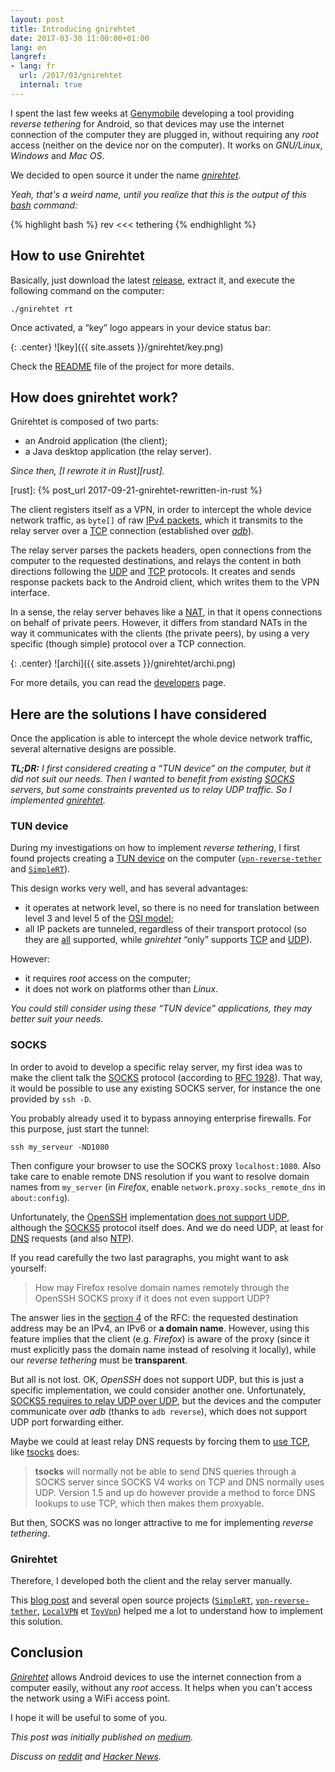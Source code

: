 ```yaml
---
layout: post
title: Introducing gnirehtet
date: 2017-03-30 11:00:00+01:00
lang: en
langref:
- lang: fr
  url: /2017/03/gnirehtet
  internal: true
---
```


I spent the last few weeks at [Genymobile] developing a tool providing _reverse
tethering_ for Android, so that devices may use the internet connection of the
computer they are plugged in, without requiring any _root_ access (neither on
the device nor on the computer). It works on _GNU/Linux_, _Windows_ and _Mac
OS_.

[Genymobile]: https://www.genymobile.com/

We decided to open source it under the name [_gnirehtet_][gnirehtet].

_Yeah, that's a weird name, until you realize that this is the output of this
[bash] command:_

{% highlight bash %}
rev <<< tethering
{% endhighlight %}

[gnirehtet]: https://github.com/Genymobile/gnirehtet
[bash]: https://en.wikipedia.org/wiki/Bourne-Again_shell


## How to use Gnirehtet

Basically, just download the latest [release], extract it, and execute the
following command on the computer:

    ./gnirehtet rt

[release]: https://github.com/Genymobile/gnirehtet/releases/latest

Once activated, a “key” logo appears in your device status bar:

{: .center}
![key]({{ site.assets }}/gnirehtet/key.png)

Check the [README] file of the project for more details.

[README]: https://github.com/Genymobile/gnirehtet/blob/master/README.md


## How does gnirehtet work?

Gnirehtet is composed of two parts:

 - an Android application (the client);
 - a Java desktop application (the relay server).

_Since then, [I rewrote it in Rust][rust]._

[rust]: {% post_url 2017-09-21-gnirehtet-rewritten-in-rust %}

The client registers itself as a VPN, in order to intercept the whole device
network traffic, as `byte[]` of raw [IPv4 packets], which it transmits to the
relay server over a [TCP] connection (established over [_adb_]).

The relay server parses the packets headers, open connections from the computer
to the requested destinations, and relays the content in both directions
following the [UDP] and [TCP] protocols. It creates and sends response packets
back to the Android client, which writes them to the VPN interface.

In a sense, the relay server behaves like a [NAT], in that it opens connections
on behalf of private peers. However, it differs from standard NATs in the way it
communicates with the clients (the private peers), by using a very specific
(though simple) protocol over a TCP connection.

{: .center}
![archi]({{ site.assets }}/gnirehtet/archi.png)

For more details, you can read the [developers][DEVELOP] page.

[IPv4 packets]: https://en.wikipedia.org/wiki/IPv4#Packet_structure
[_adb_]: https://developer.android.com/studio/command-line/adb.html
[udp]: https://en.wikipedia.org/wiki/User_Datagram_Protocol
[tcp]: https://en.wikipedia.org/wiki/Transmission_Control_Protocol
[NAT]: https://en.wikipedia.org/wiki/Network_address_translation
[DEVELOP]: https://github.com/Genymobile/gnirehtet/blob/master/DEVELOP.md


## Here are the solutions I have considered

Once the application is able to intercept the whole device network traffic,
several alternative designs are possible.

_**TL;DR:** I first considered creating a “TUN device” on the computer, but it
did not suit our needs. Then I wanted to benefit from existing [SOCKS] servers,
but some constraints prevented us to relay UDP traffic. So I implemented
[gnirehtet]._


### TUN device

During my investigations on how to implement _reverse tethering_, I first found
projects creating a [TUN device] on the computer ([`vpn-reverse-tether`] and
[`SimpleRT`]).

This design works very well, and has several advantages:

 - it operates at network level, so there is no need for translation between
   level 3 and level 5 of the [OSI model];
 - all IP packets are tunneled, regardless of their transport protocol (so they
   are [all][protocols] supported, while _gnirehtet_ “only” supports [TCP] and
   [UDP]).

However:

 - it requires _root_ access on the computer;
 - it does not work on platforms other than _Linux_.

_You could still consider using these “TUN device” applications, they may better
suit your needs._

[`SimpleRT`]: https://github.com/vvviperrr/SimpleRT
[`vpn-reverse-tether`]: https://github.com/google/vpn-reverse-tether
[TUN device]: https://en.wikipedia.org/wiki/TUN/TAP
[OSI model]: https://en.wikipedia.org/wiki/OSI_model
[protocols]: https://en.wikipedia.org/wiki/List_of_IP_protocol_numbers


### SOCKS

In order to avoid to develop a specific relay server, my first idea was to make
the client talk the [SOCKS] protocol (according to [RFC 1928]). That way, it
would be possible to use any existing SOCKS server, for instance the one
provided by `ssh -D`.

You probably already used it to bypass annoying enterprise firewalls. For this
purpose, just start the tunnel:

    ssh my_serveur -ND1080

Then configure your browser to use the SOCKS proxy `localhost:1080`. Also take
care to enable remote DNS resolution if you want to resolve domain names from
`my_server` (in _Firefox_, enable `network.proxy.socks_remote_dns` in
`about:config`).

Unfortunately, the [OpenSSH] implementation [does not support UDP][sshmail],
although the [SOCKS5] protocol itself does. And we do need UDP, at least for
[DNS] requests (and also [NTP]).

If you read carefully the two last paragraphs, you might want to ask yourself:

> How may Firefox resolve domain names remotely through the OpenSSH SOCKS proxy
> if it does not even support UDP?

The answer lies in the [section 4] of the RFC: the requested destination address
may be an IPv4, an IPv6 or **a domain name**. However, using this feature
implies that the client (e.g. _Firefox_) is aware of the proxy (since it must
explicitly pass the domain name instead of resolving it locally), while our
_reverse tethering_ must be **transparent**.

But all is not lost. OK, _OpenSSH_ does not support UDP, but this is just a
specific implementation, we could consider another one. Unfortunately, [SOCKS5
requires to relay UDP over UDP][stackoverflow], but the devices and the computer
communicate over _adb_ (thanks to `adb reverse`), which does not support UDP
port forwarding either.

Maybe we could at least relay DNS requests by forcing them to [use TCP][DNS over
TCP], like [tsocks] does:

> **tsocks** will normally not be able to send DNS queries through a SOCKS
> server since SOCKS V4 works on TCP and DNS normally uses UDP. Version 1.5 and
> up do however provide a method to force DNS lookups to use TCP, which then
> makes them proxyable.

But then, SOCKS was no longer attractive to me for implementing _reverse
tethering_.


[SOCKS]: https://en.wikipedia.org/wiki/SOCKS
[SOCKS5]: https://en.wikipedia.org/wiki/SOCKS#SOCKS5
[RFC 1928]: https://tools.ietf.org/html/rfc1928
[section 4]: https://tools.ietf.org/html/rfc1928#section-4
[DNS]: https://en.wikipedia.org/wiki/Domain_Name_System
[OpenSSH]: https://en.wikipedia.org/wiki/OpenSSH
[sshmail]: http://lists.mindrot.org/pipermail/openssh-unix-dev/2017-January/035662.html
[DNS over TCP]: https://tools.ietf.org/html/rfc7766
[NTP]: https://en.wikipedia.org/wiki/Network_Time_Protocol
[stackoverflow]: http://stackoverflow.com/questions/41967217/why-does-socks5-require-to-relay-udp-over-udp
[tsocks]: https://linux.die.net/man/8/tsocks


### Gnirehtet

Therefore, I developed both the client and the relay server manually.

This [blog post][geekstuff] and several open source projects ([`SimpleRT`],
[`vpn-reverse-tether`], [`LocalVPN`] et [`ToyVpn`]) helped me a lot to
understand how to implement this solution.


## Conclusion

[_Gnirehtet_][gnirehtet] allows Android devices to use the internet connection
from a computer easily, without any _root_ access. It helps when you can't
access the network using a WiFi access point.

I hope it will be useful to some of you.

[geekstuff]: http://www.thegeekstuff.com/2014/06/android-vpn-service/
[`LocalVPN`]: https://github.com/hexene/LocalVPN
[`ToyVpn`]: https://android.googlesource.com/platform/development/+/master/samples/ToyVpn/

_This post was initially published on [medium]._

[medium]: https://medium.com/genymobile/gnirehtet-reverse-tethering-android-2afacdbdaec7

_Discuss on [reddit] and [Hacker News]._

[reddit]: https://www.reddit.com/r/Android/comments/62lc8z/a_reverse_tethering_tool_for_android_no_root/
[Hacker News]: https://news.ycombinator.com/item?id=14011590

